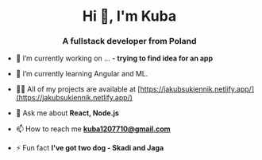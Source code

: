 <h1 align="center">Hi 👋, I'm Kuba</h1>
<h3 align="center">A fullstack developer from Poland</h3>

- 🔭 I’m currently working on ... - **trying to find idea for an app**

- 🌱 I’m currently learning Angular and ML.

- 👨‍💻 All of my projects are available at [https://jakubsukiennik.netlify.app/](https://jakubsukiennik.netlify.app/)

- 💬 Ask me about **React, Node.js**

- 📫 How to reach me **kuba1207710@gmail.com**

- ⚡ Fun fact **I've got two dog - Skadi and Jaga**
